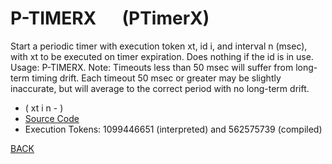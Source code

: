 # P-TIMERX &emsp; (PTimerX)
Start a periodic timer with execution token xt, id i, and interval n (msec), with xt to be executed on timer expiration. Does nothing if the id is in use. Usage: <xt> <id> <msec> P-TIMERX. Note: Timeouts less than 50 msec will suffer from long-term timing drift. Each timeout 50 msec or greater may be slightly inaccurate, but will average to the correct period with no long-term drift.
* ( xt i n - )
* [Source Code](../words/amc_ext/PTimerX.cs)
* Execution Tokens: 1099446651 (interpreted) and 562575739 (compiled)


[BACK](builtins.md#PTimerX)
